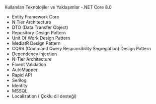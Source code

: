 Kullanılan Teknolojiler ve Yaklaşımlar
-.NET Core 8.0
- Entity Framework Core
- N Tier Architecture
- DTO (Data Transfer Object)
- Repository Design Pattern
- Unit Of Work Design Pattern
- MediatR Design Pattern
- CQRS (Command Query Responsibility Segregation) Design Pattern
- Dependency Injection
- N-Tier Architecture
- Fluent Validation
- AutoMapper
- Rapid API
- Serilog
- Identity
- MSSQL
- Localization ( Çoklu dil desteği)
